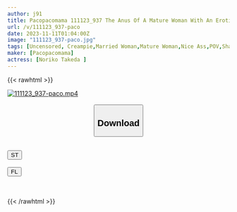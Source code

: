 ```yaml
---
author: j91
title: Pacopacomama 111123_937 The Anus Of A Mature Woman With An Erotic Mole Around Her Mouth Noriko Takeda
url: /v/111123_937-paco
date: 2023-11-11T01:04:00Z
image: "111123_937-paco.jpg"
tags: [Uncensored, Creampie,Married Woman,Mature Woman,Nice Ass,POV,Shaved,Slender]
maker: [Pacopacomama]
actress: [Noriko Takeda ]
---
```



{{< rawhtml >}}

<div class="video" data-videoid="46RyqrQMv0Hyb4">
    <a href="javascript:;">
        <img src="https://my.j91.asia/v/111123_937-paco/111123_937-paco.jpg" width="WIDTH" height="HEIGHT" alt="111123_937-paco.mp4" loading="lazy">
    </a>
</div>

<script type="text/javascript" src="https://j91.asia/asset/on-demand-st.js"></script>

<br>
  <link rel="stylesheet" href="https://j91.asia/asset/bs5.css">
  
  <center>
  <button class="btn btn-primary" type="button" data-bs-toggle="collapse" data-bs-target=".multi-collapse" aria-expanded="false" aria-controls="multiCollapseExample1 multiCollapseExample2"><h2>Download</h2></button></center>
</p>
<div class="row">
  <div class="col">
    <div class="collapse multi-collapse" id="multiCollapseExample1">
      <div class="card card-body">
	      	      <br>
<div class="buttons">  
<a href="https://streamtape.to/v/46RyqrQMv0Hyb4" target="_blank"><button class="btn-hover color-3"><i class="fa fa-download"></i> ST</button></a></div>
    </div>
  </div>
</div>
  <div class="col">
    <div class="collapse multi-collapse" id="multiCollapseExample2">
      <div class="card card-body">
	      <br>
<div class="buttons">
    <a href="https://filelions.online/f/jqnboiikrkkj" target="_blank"><button class="btn-hover color-9"><i class="fa fa-download"></i> FL</button></a></div>
<br><br>
      </div>
    </div>
  </div>
</div>

{{< /rawhtml >}}